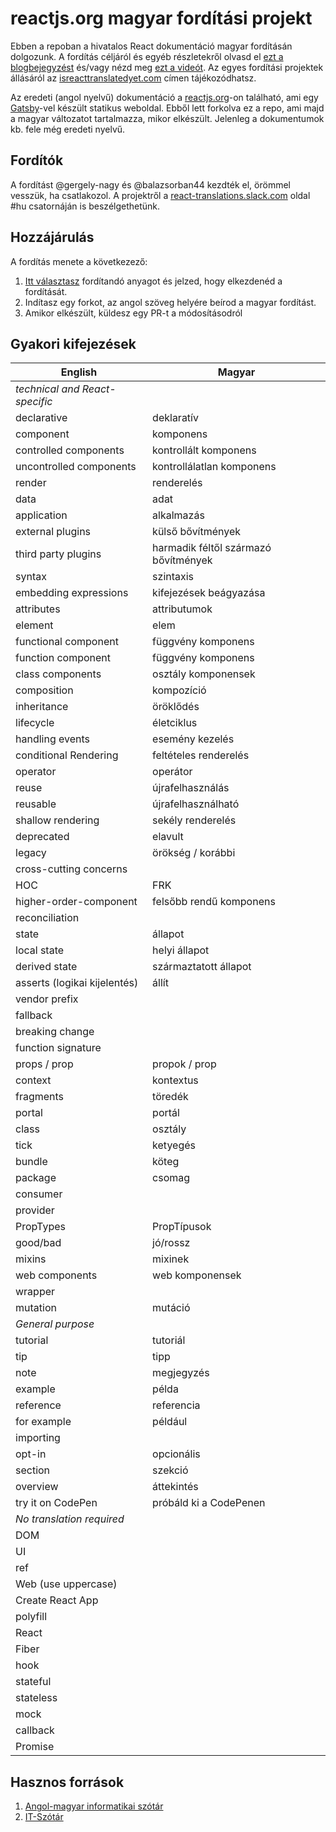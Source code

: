 # reactjs.org magyar fordítási projekt

Ebben a repoban a hivatalos React dokumentáció magyar fordításán dolgozunk. A fordítás céljáról és egyéb részletekről olvasd el
[ezt a blogbejegyzést](https://reactjs.org/blog/2019/02/23/is-react-translated-yet.html)
és/vagy nézd meg [ezt a videót](https://youtu.be/lLE4Jqaek5k). Az egyes
fordítási projektek állásáról az
[isreacttranslatedyet.com](https://isreacttranslatedyet.com/) címen
tájékozódhatsz.

Az eredeti (angol nyelvű) dokumentáció a [reactjs.org](https://reactjs.org)-on
található, ami egy [Gatsby](https://www.gatsbyjs.org/)-vel készült statikus
weboldal. Ebből lett forkolva ez a repo, ami majd a magyar változatot
tartalmazza, mikor elkészült. Jelenleg a dokumentumok kb. fele még eredeti
nyelvű.

## Fordítók

A fordítást @gergely-nagy és @balazsorban44 kezdték el, örömmel vesszük, ha
csatlakozol. A projektről a
[react-translations.slack.com](https://rt-slack-invite.herokuapp.com/) oldal
 #hu csatornáján is beszélgethetünk.

## Hozzájárulás

A fordítás menete a következező:

1. [Itt választasz](https://github.com/reactjs/hu.reactjs.org/issues/1) fordítandó anyagot és jelzed, hogy elkezdenéd a fordítását.
1. Indítasz egy forkot, az angol szöveg helyére beírod a magyar fordítást.
1. Amikor elkészült, küldesz egy PR-t a módosításodról

## Gyakori kifejezések

| English | Magyar |
| --- | --- |
| _technical and React-specific_ |
| declarative | deklaratív |
| component |  komponens |
| controlled components | kontrollált komponens |
| uncontrolled components | kontrollálatlan komponens |
| render | renderelés |
| data | adat |
| application | alkalmazás |
| external plugins | külső bővítmények |
| third party plugins | harmadik féltől származó bővítmények |
| syntax | szintaxis |
| embedding expressions | kifejezések beágyazása |
| attributes | attributumok |
| element | elem |
| functional component | függvény komponens |
| function component | függvény komponens |
| class components | osztály komponensek |
| composition | kompozíció |
| inheritance | öröklődés |
| lifecycle | életciklus |
| handling events | esemény kezelés |
| conditional Rendering | feltételes renderelés |
| operator | operátor |
| reuse | újrafelhasználás |
| reusable | újrafelhasználható |
| shallow rendering | sekély renderelés |
| deprecated | elavult |
| legacy | örökség / korábbi |
| cross-cutting concerns | |
| HOC | FRK |
| higher-order-component | felsőbb rendű komponens |
| reconciliation | |
| state | állapot |
| local state | helyi állapot |
| derived state | származtatott állapot |
| asserts (logikai kijelentés) | állít |
| vendor prefix | |
| fallback | |
| breaking change | |
| function signature |  |
| props / prop | propok / prop |
| context | kontextus |
| fragments | töredék |
| portal | portál |
| class | osztály |
| tick | ketyegés |
| bundle | köteg |
| package | csomag |
| consumer | |
| provider | |
| PropTypes |  PropTípusok |
| good/bad | jó/rossz |
| mixins | mixinek |
| web components | web komponensek |
| wrapper | |
| mutation |  mutáció |
| _General purpose_ |
| tutorial | tutoriál |
| tip |  tipp|
| note | megjegyzés |
| example | példa |
| reference | referencia |
| for example | például |
| importing | | import/importálás |
| opt-in | opcionális |
| section | szekció |
| overview | áttekintés |
| try it on CodePen | próbáld ki a CodePenen |
| _No translation required_ |
| DOM |
| UI |
| ref |
| Web (use uppercase)|
| Create React App |
| polyfill |
| React |
| Fiber |
| hook |
| stateful |
| stateless |
| mock | |
| callback |
| Promise | |

## Hasznos források

1. [Angol-magyar informatikai szótár](https://www.tankonyvtar.hu/hu/tartalom/tkt/angol-magyar/index.html)
2. [IT-Szótár](http://www.itszotar.hu/)
